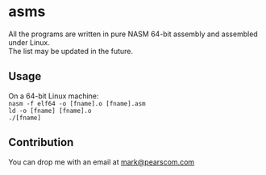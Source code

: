 # asms
All the programs are written in pure NASM 64-bit assembly and assembled under Linux.<br>
The list may be updated in the future.

## Usage
On a 64-bit Linux machine:<br>
`nasm -f elf64 -o [fname].o [fname].asm`<br>
`ld -o [fname] [fname].o`<br>
`./[fname]`

## Contribution
You can drop me with an email at mark@pearscom.com

